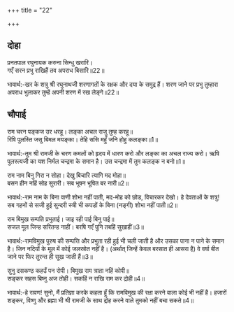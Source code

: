 +++
title = "22"

+++
## दोहा
प्रनतपाल रघुनायक करुना सिन्धु खरारि।  
गएँ सरन प्रभु राखिहैं तव अपराध बिसारि॥22॥  

भावार्थ:-खर के शत्रु श्री रघुनाथजी शरणागतों के रक्षक और दया के समुद्र हैं। शरण जाने पर प्रभु तुम्हारा अपराध भुलाकर तुम्हें अपनी शरण में रख लेङ्गे॥22॥  




## चौपाई
राम चरन पङ्कज उर धरहू। लङ्का अचल राजु तुम्ह करहू॥  
रिषि पुलस्ति जसु बिमल मयङ्का। तेहि ससि महुँ जनि होहु कलङ्का॥1॥  

भावार्थ:-तुम श्री रामजी के चरण कमलों को हृदय में धारण करो और लङ्का का अचल राज्य करो। ऋषि पुलस्त्यजी का यश निर्मल चन्द्रमा के समान है। उस चन्द्रमा में तुम कलङ्क न बनो॥1॥  

राम नाम बिनु गिरा न सोहा। देखु बिचारि त्यागि मद मोहा॥  
बसन हीन नहिं सोह सुरारी। सब भूषन भूषित बर नारी॥2॥  

भावार्थ:-राम नाम के बिना वाणी शोभा नहीं पाती, मद-मोह को छोड, विचारकर देखो। हे देवताओं के शत्रु! सब गहनों से सजी हुई सुन्दरी स्त्री भी कपडों के बिना (नङ्गी) शोभा नहीं पाती॥2॥  

राम बिमुख सम्पति प्रभुताई। जाइ रही पाई बिनु पाई॥  
सजल मूल जिन्ह सरितन्ह नाहीं। बरषि गएँ पुनि तबहिं सुखाहीं॥3॥  

भावार्थ:-रामविमुख पुरुष की सम्पत्ति और प्रभुता रही हुई भी चली जाती है और उसका पाना न पाने के समान है। जिन नदियों के मूल में कोई जलस्रोत नहीं है। (अर्थात्‌ जिन्हें केवल बरसात ही आसरा है) वे वर्षा बीत जाने पर फिर तुरन्त ही सूख जाती हैं॥3॥  

सुनु दसकण्ठ कहउँ पन रोपी। बिमुख राम त्राता नहिं कोपी॥  
सङ्कर सहस बिष्नु अज तोही। सकहिं न राखि राम कर द्रोही॥4॥  

भावार्थ:-हे रावण! सुनो, मैं प्रतिज्ञा करके कहता हूँ कि रामविमुख की रक्षा करने वाला कोई भी नहीं है। हजारों शङ्कर, विष्णु और ब्रह्मा भी श्री रामजी के साथ द्रोह करने वाले तुमको नहीं बचा सकते॥4॥  

